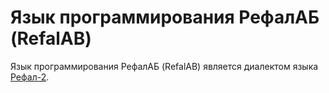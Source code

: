 # Язык программирования РефалАБ (RefalAB)

Язык программирования РефалАБ (RefalAB) является диалектом языка [Рефал-2](http://www.refal.net/~belous/refal2-r.htm).
